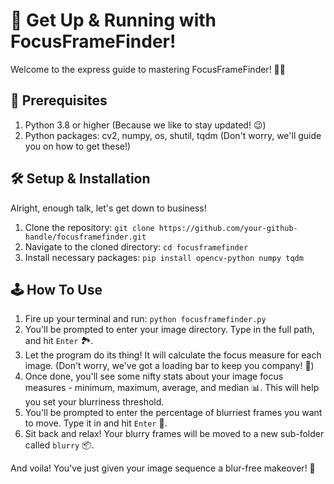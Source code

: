 # 🚀 Get Up & Running with FocusFrameFinder!

Welcome to the express guide to mastering FocusFrameFinder! 🧭✨



## 🧰 Prerequisites

1. Python 3.8 or higher (Because we like to stay updated! 😉)
2. Python packages: cv2, numpy, os, shutil, tqdm (Don't worry, we'll guide you on how to get these!)



## 🛠 Setup & Installation

Alright, enough talk, let's get down to business!

1. Clone the repository: `git clone https://github.com/your-github-handle/focusframefinder.git`
2. Navigate to the cloned directory: `cd focusframefinder`
3. Install necessary packages: `pip install opencv-python numpy tqdm`



## 🕹 How To Use

1. Fire up your terminal and run: `python focusframefinder.py`
2. You'll be prompted to enter your image directory. Type in the full path, and hit `Enter` 🏞.
3. Let the program do its thing! It will calculate the focus measure for each image. (Don't worry, we've got a loading bar to keep you company! 🥳)
4. Once done, you'll see some nifty stats about your image focus measures - minimum, maximum, average, and median 📊. This will help you set your blurriness threshold.
5. You'll be prompted to enter the percentage of blurriest frames you want to move. Type it in and hit `Enter` 🎯.
6. Sit back and relax! Your blurry frames will be moved to a new sub-folder called `blurry` 📦.

And voila! You've just given your image sequence a blur-free makeover! 🎉
